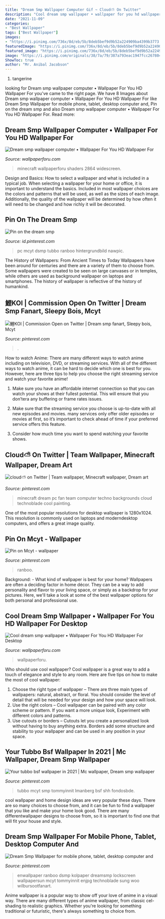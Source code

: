 ```yaml
---
title: "Dream Smp Wallpaper Computer Gif ~ Cloud⛅️ On Twitter"
description: "Cool dream smp wallpaper • wallpaper for you hd wallpaper for desktop"
date: "2021-11-09"
categories:
- "Best Wallpaper"
tags: ["Best Wallpaper"]
images:
- "https://i.pinimg.com/736x/8d/eb/5b/8deb5bef9d9b52a224909ba4399b3773.jpg"
featuredImage: "https://i.pinimg.com/736x/8d/eb/5b/8deb5bef9d9b52a224909ba4399b3773.jpg"
featured_image: "https://i.pinimg.com/736x/8d/eb/5b/8deb5bef9d9b52a224909ba4399b3773.jpg"
image: "https://i.pinimg.com/originals/38/7a/79/387a793eac1947fcc26780434241b91f.jpg"
ShowToc: true
author: "Mr. Anibal Jacobson"
---
```



1. tangerine 

	

		
looking for Dream smp wallpaper computer • Wallpaper For You HD Wallpaper For you've came to the right page. We have 8 Images about Dream smp wallpaper computer • Wallpaper For You HD Wallpaper For like Dream Smp Wallpaper for mobile phone, tablet, desktop computer and, Pin on the dream smp and also Dream smp wallpaper computer • Wallpaper For You HD Wallpaper For. Read more:
		
    
## Dream Smp Wallpaper Computer • Wallpaper For You HD Wallpaper For

<img loading=lazy src="https://wallpaperforu.com/wp-content/uploads/2021/03/323269-Dream-Smp-Wallpapers151680x1050.jpg" onerror="this.onerror=null;this.src='https://tse1.mm.bing.net/th?id=OIP.P4r1JWxlMVbEmkFz0SxKqQHaEo&amp;pid=15.1';" alt="Dream smp wallpaper computer • Wallpaper For You HD Wallpaper For">

_Source: wallpaperforu.com_

>minecraft wallpaperforu shaders 2864 widescreen. 

	

Design and Basics: How to select a wallpaper and what is included in a typical job.
When selecting a wallpaper for your home or office, it is important to understand the basics. Included in most wallpaper choices are the colors and patterns that will be used, as well as the sizes of each image. Additionally, the quality of the wallpaper will be determined by how often it will need to be changed and how richly it will be decorated.

    
## Pin On The Dream Smp

<img loading=lazy src="https://i.pinimg.com/736x/bb/97/79/bb977942a69a6b676a586c34a1642499.jpg" onerror="this.onerror=null;this.src='https://tse1.mm.bing.net/th?id=OIP.4Np4Ki3eq6g3lOIWvalVbwAAAA&amp;pid=15.1';" alt="Pin on the dream smp">

_Source: id.pinterest.com_

>pc mcyt dsmp tubbo ranboo hintergrundbild nawpic. 

	

The History of Wallpapers: From Ancient Times to Today
Wallpapers have been around for centuries and there are a variety of them to choose from. Some wallpapers were created to be seen on large canvases or in temples, while others are used as background wallpaper on laptops and smartphones. The history of wallpaper is reflective of the history of humankind.

    
## 鯉KOI | Commission Open On Twitter | Dream Smp Fanart, Sleepy Bois, Mcyt

<img loading=lazy src="https://i.pinimg.com/736x/85/83/02/858302fb03f14ce1655e070f5510b428.jpg" onerror="this.onerror=null;this.src='https://tse2.mm.bing.net/th?id=OIP.kBBoWpnJMAAg72aWDltAEwHaEK&amp;pid=15.1';" alt="鯉KOI | Commission Open on Twitter | Dream smp fanart, Sleepy bois, Mcyt">

_Source: pinterest.com_

>. 

	

How to watch Anime: There are many different ways to watch anime including on television, DVD, or streaming services.
With all of the different ways to watch anime, it can be hard to decide which one is best for you. However, here are three tips to help you choose the right streaming service and watch your favorite anime!
1. Make sure you have an affordable internet connection so that you can watch your shows at their fullest potential. This will ensure that you don’tera any buffering or frame rates issues.

2. Make sure that the streaming service you choose is up-to-date with all new episodes and movies. many services only offer older episodes or movies at first, so it’s important to check ahead of time if your preferred service offers this feature.

3. Consider how much time you want to spend watching your favorite shows.

    
## Cloud⛅️ On Twitter | Team Wallpaper, Minecraft Wallpaper, Dream Art

<img loading=lazy src="https://i.pinimg.com/736x/b1/c3/4b/b1c34ba14b1c68821b7d447feb2bfe08.jpg" onerror="this.onerror=null;this.src='https://tse1.mm.bing.net/th?id=OIP.tlAQDiA2ExAnOcPflU_5mAHaEK&amp;pid=15.1';" alt="cloud⛅️ on Twitter | Team wallpaper, Minecraft wallpaper, Dream art">

_Source: pinterest.com_

>minecraft dream pc fan team computer techno backgrounds cloud technoblade cool painting. 

	

One of the most popular resolutions for desktop wallpaper is 1280x1024. This resolution is commonly used on laptops and moderndesktop computers, and offers a great image quality.

    
## Pin On Mcyt - Wallpaper

<img loading=lazy src="https://i.pinimg.com/originals/38/7a/79/387a793eac1947fcc26780434241b91f.jpg" onerror="this.onerror=null;this.src='https://tse2.mm.bing.net/th?id=OIP.3IjuCgnnVwtZ05R8jZi2LQHaNK&amp;pid=15.1';" alt="Pin on Mcyt - wallpaper">

_Source: pinterest.com_

>ranboo. 

	

Background: - What kind of wallpaper is best for your home?
Wallpapers are often a deciding factor in home décor. They can be a way to add personality and flavor to your living space, or simply as a backdrop for your pictures. Here, we'll take a look at some of the best wallpaper options for both personal and professional use.

    
## Cool Dream Smp Wallpaper • Wallpaper For You HD Wallpaper For Desktop

<img loading=lazy src="https://wallpaperforu.com/wp-content/uploads/2021/03/738634-Dream-Smp-Wallpapers71440x2560.jpg" onerror="this.onerror=null;this.src='https://tse1.mm.bing.net/th?id=OIP.9ncJ4_7dAvY4qaxeHt_nOAHaNK&amp;pid=15.1';" alt="Cool dream smp wallpaper • Wallpaper For You HD Wallpaper For Desktop">

_Source: wallpaperforu.com_

>wallpaperforu. 

	

Who should use cool wallpaper?
Cool wallpaper is a great way to add a touch of elegance and style to any room. Here are five tips on how to make the most of cool wallpaper: 
1) Choose the right type of wallpaper – There are three main types of wallpapers: natural, abstract, or floral. You should consider the level of detail that will be needed for your design and how your space will look. 
2) Use the right colors – Cool wallpaper can be paired with any color scheme or pattern. If you want a more unique look, Experiment with different colors and patterns. 
3) Use cutouts or borders – Cutouts let you create a personalized look without having to buy anything extra. Borders add some structure and stability to your wallpaper and can be used in any position in your space.

    
## Your Tubbo Bsf Wallpaper In 2021 | Mc Wallpaper, Dream Smp Wallpaper

<img loading=lazy src="https://i.pinimg.com/736x/8f/7c/bb/8f7cbb6fb85678dcdbe382070710f71f.jpg" onerror="this.onerror=null;this.src='https://tse4.mm.bing.net/th?id=OIP._kVZTuqI93ZDinG0s4SpAwHaNK&amp;pid=15.1';" alt="Your tubbo bsf wallpaper in 2021 | Mc wallpaper, Dream smp wallpaper">

_Source: pinterest.com_

>tubbo mcyt smp tommyinnit lmanberg bsf shh fondosbde. 

	

cool wallpaper and home design ideas are very popular these days. There are so many choices to choose from, and it can be fun to find a wallpaper that you like and make your home look good. There are many differentwallpaper designs to choose from, so it is important to find one that will fit your house and style.

    
## Dream Smp Wallpaper For Mobile Phone, Tablet, Desktop Computer And

<img loading=lazy src="https://i.pinimg.com/736x/8d/eb/5b/8deb5bef9d9b52a224909ba4399b3773.jpg" onerror="this.onerror=null;this.src='https://tse3.mm.bing.net/th?id=OIP.0G5XTPf7IGIIHoovq-HsmQHaMH&amp;pid=15.1';" alt="Dream Smp Wallpaper for mobile phone, tablet, desktop computer and">

_Source: pinterest.com_

>enwallpaper ranboo dsmp kolpaper dreamsmp lockscreen wallpapersun mcyt tommyinnit enjpg technoblade sung woo wilbursootfanart. 

	

Anime wallpaper is a popular way to show off your love of anime in a visual way. There are many different types of anime wallpaper, from classic cel-shading to realistic graphics. Whether you're looking for something traditional or futuristic, there's always something to choice from.

